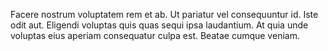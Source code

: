 Facere nostrum voluptatem rem et ab. Ut pariatur vel consequuntur id. Iste odit aut. Eligendi voluptas quis quas sequi ipsa laudantium. At quia unde voluptas eius aperiam consequatur culpa est. Beatae cumque veniam.